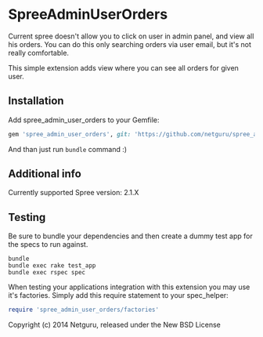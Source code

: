 SpreeAdminUserOrders
====================

Current spree doesn't allow you to click on user in admin panel, and view all his orders.
You can do this only searching orders via user email, but it's not really comfortable.

This simple extension adds view where you can see all orders for given user.

Installation
------------

Add spree_admin_user_orders to your Gemfile:

```ruby
gem 'spree_admin_user_orders', git: 'https://github.com/netguru/spree_admin_user_orders.git', branch: '2-1-stable'
```
And than just run `bundle` command :)

Additional info
---------------
Currently supported Spree version: 2.1.X

Testing
-------

Be sure to bundle your dependencies and then create a dummy test app for the specs to run against.

```shell
bundle
bundle exec rake test_app
bundle exec rspec spec
```

When testing your applications integration with this extension you may use it's factories.
Simply add this require statement to your spec_helper:

```ruby
require 'spree_admin_user_orders/factories'
```

Copyright (c) 2014 Netguru, released under the New BSD License
